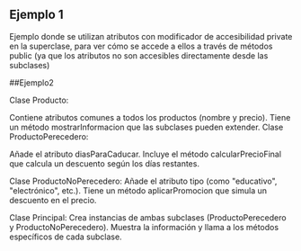 ## Ejemplo 1 
Ejemplo donde se utilizan atributos  con modificador de accesibilidad private en la superclase, para ver cómo se accede a ellos a través de métodos public (ya que los atributos no son accesibles directamente desde las subclases)

##Ejemplo2

Clase Producto:

Contiene atributos comunes a todos los productos (nombre y precio).
Tiene un método mostrarInformacion que las subclases pueden extender.
Clase ProductoPerecedero:

Añade el atributo diasParaCaducar.
Incluye el método calcularPrecioFinal que calcula un descuento según los días restantes.

Clase ProductoNoPerecedero:
Añade el atributo tipo (como "educativo", "electrónico", etc.).
Tiene un método aplicarPromocion que simula un descuento en el precio.


Clase Principal:
Crea instancias de ambas subclases (ProductoPerecedero y ProductoNoPerecedero).
Muestra la información y llama a los métodos específicos de cada subclase.
